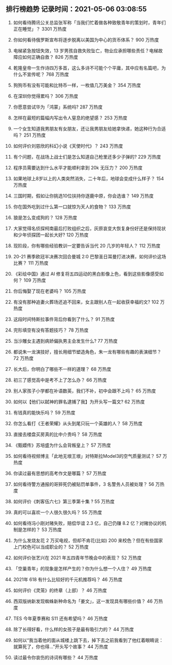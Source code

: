 
## 排行榜趋势 记录时间：2021-05-06 03:08:55
  
  1. 如何看待腾讯公关总监张军称「当我们忙着做各种致敬青年的策划时，青年们正在睡觉」？ 3301 万热度
    
  2. 你如何看待俄罗斯宣布将逐步脱离以美国为中心的货币体系？ 900 万热度
    
  3. 电梯紧急按钮失效，13 岁男孩自救失败坠亡，物业应承担哪些责任？电梯故障应如何正确自救？ 826 万热度
    
  4. 乾隆皇帝一生作诗四万多首，这么多诗不可能个个平庸，其中应有名篇吧，为什么不宣传呢？ 768 万热度
    
  5. 狗狗币有没有可能和比特币一样，一枚值几万美金？ 354 万热度
    
  6. 在深圳你觉得累吗？ 306 万热度
    
  7. 你愿意尝试华为「鸿蒙」系统吗? 287 万热度
    
  8. 怎样在最短的篇幅内写出令人窒息的绝望感？ 253 万热度
    
  9. 一个女生知道我男朋友有女朋友，还让我男朋友给她拿快递，她这种行为合适吗？ 251 万热度
    
  10. 如何评价刘慈欣的科幻小说《天使时代》？ 243 万热度
    
  11. 有个问题，在战场上战士们是怎么知道自己枪里还多少子弹的? 229 万热度
    
  12. 程序员需要达到什么水平才能顺利拿到 20k 无压力？ 200 万热度
    
  13. 如果地球上8岁以上的人类突然消失，二十年后，地球会变成什么样子？ 154 万热度
    
  14. 三国时期，假如让你挑选10位扶持你逐鹿中原，你会选谁？ 149 万热度
    
  15. 你在国外吃到过什么第一口就惊为天人的食物？ 133 万热度
    
  16. 狼是怎么变成狗的？ 128 万热度
    
  17. 大家觉得名侦探柯南最后打败组织之后，灰原哀变大恢复身份好还是保持现状和少年侦探团一起长大好? 120 万热度
    
  18. 现阶段，你有哪些经验教训一定要告诉当代 20 几岁的年轻人？ 112 万热度
    
  19. 20-21 赛季欧冠半决赛次回合曼城 2:0 巴黎圣日耳曼打进决赛，如何评价这场比赛？ 111 万热度
    
  20. 《彩绘中国》通过 AI 修复将五四运动的黑白影像上色，看到这些影像感受如何？ 109 万热度
    
  21. 你后悔娶了现在老婆吗？ 105 万热度
    
  22. 有没有那种追妻火葬场还追不回来，女主跟别人在一起收获幸福的文? 102 万热度
    
  23. 这段时间特斯拉事件背后你看到了什么？ 91 万热度
    
  24. 完形填空有没有答题技巧？ 78 万热度
    
  25. 当沙雕女主遇到病娇偏执男主会发生什么? 77 万热度
    
  26. 都说朱一龙演技好，擅长用细节塑造角色，朱一龙有哪些有趣的表演细节？ 72 万热度
    
  27. 长大后，你明白了哪些不一样的道理？ 68 万热度
    
  28. 初三了感觉高中是考不上了怎么办？ 66 万热度
    
  29. 别人家孩子小学都在补语数英，我们不补，初中会跟不上吗？ 65 万热度
    
  30. 如何以【他们以弑神的罪名逮捕了我】为开头写一篇文? 62 万热度
    
  31. 有钱真的能快乐吗？ 59 万热度
    
  32. 你怎么看打《王者荣耀》从头到尾只玩一个英雄的人？ 58 万热度
    
  33. 直接去楼盘买房真的比中介贵吗？ 58 万热度
    
  34. 《甄嬛传》苏培盛为什么会背叛皇上？ 57 万热度
    
  35. 如何看待视频博主「此地无垠王垠」对特斯拉Model3的空气质量测试？ 57 万热度
    
  36. 你读过最有思想的高考作文是哪篇？ 57 万热度
    
  37. 如何看待警方通报的哥猝死仍被贴罚单事件，3 名警务人员被处理？ 56 万热度
    
  38. 如何评价《刺客伍六七》第三季第十集 ? 55 万热度
    
  39. 真的可以喜欢一个人很久很久吗？ 55 万热度
    
  40. 如何看待冯小刚对赌失败，赔偿华谊 2.3 亿，自己仍赚 8.2 亿？对赌协议的机制是怎样的？ 53 万热度
    
  41. 为什么发烧友花 2 万买电视，但却不肯花(比如) 200 来校色？但在有些国家上门校色可以当成职业的？ 52 万热度
    
  42. 如何评价张艺兴在 2021 年五四青年节晚会中的表现？ 52 万热度
    
  43. 「空巢青年」的现象是怎样产生的？你为什么想一个人住？ 49 万热度
    
  44. 2021年 618 有什么比较好的千元机推荐吗？ 46 万热度
    
  45. 如何评价《灵笼》的终章（上部）？ 46 万热度
    
  46. 西双版纳新发现蜘蛛新种命名为「姜文」，这一发现具有哪些价值？ 46 万热度
    
  47. TES 今年夏季赛和 S11 还有希望吗？ 46 万热度
    
  48. 除了长得好看，什么样的女孩子是最有吸引力的？ 44 万热度
    
  49. 如何以“我当着他的面从城楼上跳下去，掉下去之前我看到了他红着眼睛说：就算死了，你也得…”开头写个故事？ 44 万热度
    
  50. 读过最令你哀伤的诗词有哪些？ 44 万热度
    